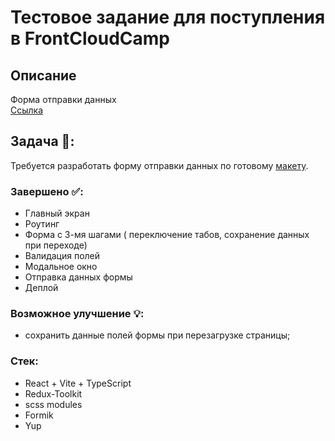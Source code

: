 # Тестовое задание для поступления в FrontCloudCamp

## Описание

Форма отправки данных  
[Ссылка](https://front-cloud-camp-two.vercel.app/)

## Задача 📝:

Требуется разработать форму отправки данных по готовому [макету](https://www.figma.com/file/rzIp6awR6dGFVrcxcCEwzD/Untitled?type=design&node-id=0-1&t=90NCIZwzg7SIsdMb-0).

### Завершено ✅:

- Главный экран
- Роутинг
- Форма с 3-мя шагами ( переключение табов, сохранение данных при переходе)
- Валидация полей
- Модальное окно
- Отправка данных формы
- Деплой

<!-- ### В работе 🔨⚒️🔧:
-  -->

### Возможное улучшение 💡:

- сохранить данные полей формы при перезагрузке страницы;

### Стек:

- React + Vite + TypeScript
- Redux-Toolkit
- scss modules
- Formik
- Yup
